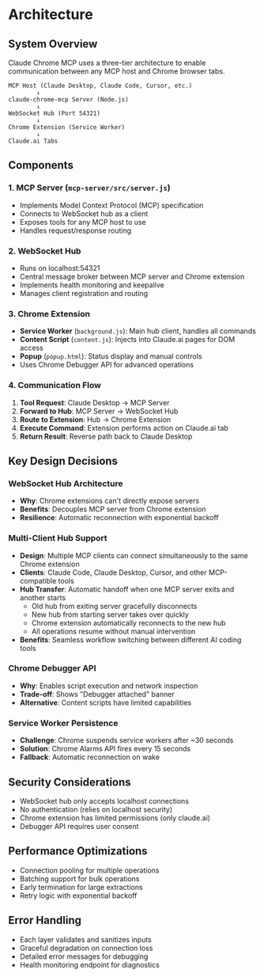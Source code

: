 # Architecture

## System Overview

Claude Chrome MCP uses a three-tier architecture to enable communication between any MCP host and Chrome browser tabs.

```
MCP Host (Claude Desktop, Claude Code, Cursor, etc.)
        ↓
claude-chrome-mcp Server (Node.js)
        ↓
WebSocket Hub (Port 54321)
        ↓
Chrome Extension (Service Worker)
        ↓
Claude.ai Tabs
```

## Components

### 1. MCP Server (`mcp-server/src/server.js`)
- Implements Model Context Protocol (MCP) specification
- Connects to WebSocket hub as a client
- Exposes tools for any MCP host to use
- Handles request/response routing

### 2. WebSocket Hub
- Runs on localhost:54321
- Central message broker between MCP server and Chrome extension
- Implements health monitoring and keepalive
- Manages client registration and routing

### 3. Chrome Extension
- **Service Worker** (`background.js`): Main hub client, handles all commands
- **Content Script** (`content.js`): Injects into Claude.ai pages for DOM access
- **Popup** (`popup.html`): Status display and manual controls
- Uses Chrome Debugger API for advanced operations

### 4. Communication Flow

1. **Tool Request**: Claude Desktop → MCP Server
2. **Forward to Hub**: MCP Server → WebSocket Hub
3. **Route to Extension**: Hub → Chrome Extension
4. **Execute Command**: Extension performs action on Claude.ai tab
5. **Return Result**: Reverse path back to Claude Desktop

## Key Design Decisions

### WebSocket Hub Architecture
- **Why**: Chrome extensions can't directly expose servers
- **Benefits**: Decouples MCP server from Chrome extension
- **Resilience**: Automatic reconnection with exponential backoff

### Multi-Client Hub Support
- **Design**: Multiple MCP clients can connect simultaneously to the same Chrome extension
- **Clients**: Claude Code, Claude Desktop, Cursor, and other MCP-compatible tools
- **Hub Transfer**: Automatic handoff when one MCP server exits and another starts
  - Old hub from exiting server gracefully disconnects
  - New hub from starting server takes over quickly
  - Chrome extension automatically reconnects to the new hub
  - All operations resume without manual intervention
- **Benefits**: Seamless workflow switching between different AI coding tools

### Chrome Debugger API
- **Why**: Enables script execution and network inspection
- **Trade-off**: Shows "Debugger attached" banner
- **Alternative**: Content scripts have limited capabilities

### Service Worker Persistence
- **Challenge**: Chrome suspends service workers after ~30 seconds
- **Solution**: Chrome Alarms API fires every 15 seconds
- **Fallback**: Automatic reconnection on wake

## Security Considerations

- WebSocket hub only accepts localhost connections
- No authentication (relies on localhost security)
- Chrome extension has limited permissions (only claude.ai)
- Debugger API requires user consent

## Performance Optimizations

- Connection pooling for multiple operations
- Batching support for bulk operations
- Early termination for large extractions
- Retry logic with exponential backoff

## Error Handling

- Each layer validates and sanitizes inputs
- Graceful degradation on connection loss
- Detailed error messages for debugging
- Health monitoring endpoint for diagnostics